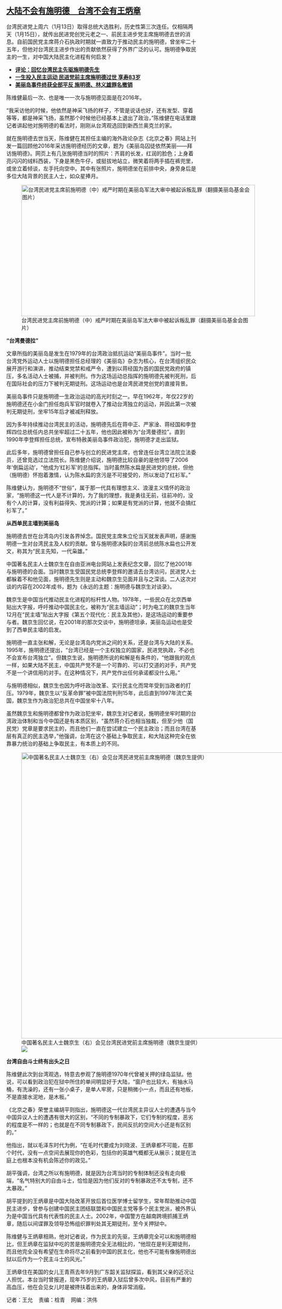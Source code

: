 <!--1705609740000-->
[大陆不会有施明德　台湾不会有王炳章](https://www.rfa.org/mandarin/yataibaodao/gangtai/wy-01162024112353.html)
------

<p>台湾民进党上周六（1月13日）取得总统大选胜利，历史性第三次连任。仅相隔两天（1月15日），就传出民进党创党元老之一、前民主进步党主席施明德去世的消息。自前国民党主席蒋介石执政时期就一直致力于推动民主的施明德，曾坐牢二十五年，但他对台湾民主进步作出的贡献依然获得了外界广泛的认可。施明德争取民主的一生，对中国大陆民主化进程有何启发？</p><ul><li><a href="https://www.rfa.org/mandarin/pinglun/weijingsheng/wjs-01152024203653.html"><strong>评论：回忆台湾民主先驱施明德先生</strong></a></li><li><strong><a href="https://www.rfa.org/mandarin/Xinwen/st-01142024205452.html">一生投入民主运动 民进党前主席施明德过世 享寿83岁</a></strong></li><li><strong><a href="https://www.rfa.org/mandarin/Xinwen/9-05232022164645.html">美丽岛事件终获全部平反 施明德、林义雄罪名撤销</a></strong></li></ul><p><span style="font-weight: 400;">陈维健最后一次、也是唯一一次与施明德见面是在2016年。</span></p><p><span style="font-weight: 400;">“我采访他的时候，他依然是神采飞扬的样子，不管是说话也好，还有发型、穿着等等，都是神采飞扬，虽然那个时候他已经基本上退出了政治，”陈维健在电话里跟记者讲起他对施明德的看法时，刚刚从台湾观选回到新西兰奥克兰的家。</span></p><p><span style="font-weight: 400;">就在施明德去世当天，陈维健在其担任主编的海外政论杂志《北京之春》网站上刊发一篇回顾他2016年采访施明德经历的文章，题为《美丽岛囚徒依然美丽——拜访施明德》。网页上有几张施明德当时的照片：齐肩的长发，红润的脸色；上身着亮闪闪的绒料西装，下身是黑色牛仔，或挺拔地站立，微笑着将两手插在裤兜里，或坐立着倾谈，左手托向空中。其中有张照片，施明德坐在前排中央，身旁身后是多位大陆背景的民主人士，如众星捧月。</span></p><p><span style="font-weight: 400;"><figure class="image-richtext image-inline captioned" style="width:620px;"><img alt="台湾民进党主席前施明德（中）戒严时期在美丽岛军法大审中被起诉叛乱罪（翻摄美丽岛基金会图片）" height="348" src="https://www.rfa.org/mandarin/yataibaodao/gangtai/wy-01162024112353.html/wy1.jpg/@@images/9fc0c4ac-aea0-427a-923c-47d0f4ab4ed7.png" title="wy1.jpg" width="620"/><figcaption class="image-caption">台湾民进党主席前施明德（中）戒严时期在美丽岛军法大审中被起诉叛乱罪（翻摄美丽岛基金会图片）</figcaption><small></small></figure></span></p><p><b>“台湾曼德拉”</b></p><p><span style="font-weight: 400;">文章所指的美丽岛是发生在1979年的台湾政治抵抗运动“美丽岛事件”。当时一批台湾党外运动人士以施明德担任总经理的《美丽岛》杂志为核心，在台湾组织民众展开游行和演讲，推动结束党禁和戒严令，遭到以蒋经国为首的国民党政府的镇压，多名活动人士被捕，并被判刑。作为这场运动总指挥的施明德先被判死刑，后在国际社会的压力下被判无期徒刑。这场运动也是台湾民进党创党的直接背景。</span></p><p><span style="font-weight: 400;">美丽岛事件只是施明德一生政治运动的高光时刻之一。早在1962年，年仅22岁的施明德还在小金门担任炮兵军官时就卷入了推动台湾独立的运动，并因此第一次被判无期徒刑，坐牢15年后才被减刑释放。</span></p><p><span style="font-weight: 400;">因为多年持续推动台湾民主的活动，施明德先后在蒋中正、严家淦、蒋经国和李登辉四位总统任内总共坐牢超过二十五年，他也因此被称为“台湾曼德拉”。直到1990年李登辉担任总统，宣布特赦美丽岛事件政治犯，施明德才走出监狱。</span></p><p><span style="font-weight: 400;">此后多年，施明德曾担任自己参与创立的民进党主席，也曾连任台湾立法院立法委员，还曾竞选过立法院长。陈维健介绍说，施明德比较自豪的是他领导了2006年‘倒扁运动’，“他成为‘红衫军’的总指挥。当时虽然陈水扁是民进党的总统，但他（施明德）怀抱着激情，认为陈水扁的贪污是不可接受的，所以发动了红衫军。”</span></p><p><span style="font-weight: 400;">陈维健认为，施明德不“世俗”，属于那一代具有理想主义、浪漫主义情怀的政治家，“施明德这一代人是不计算的，为了我的理想，我是勇往无前，往前冲的，没有个人的计算，没有利益得失、党派的计算；如果是有党派的计算，他就不会搞红衫军了。”</span></p><p><b>从西单民主墙到美丽岛</b></p><p><span style="font-weight: 400;">施明德去世在台湾岛内引发各界悼念。国民党主席朱立伦当天就发表声明，感谢施明德一生对台湾民主及人权的贡献。曾与施明德决裂的台湾前总统陈水扁也公开发文，称其为“民主先知，一代枭雄。”</span></p><p><span style="font-weight: 400;">中国著名民主人士魏京生在自由亚洲电台网站上发表纪念文章，回忆了他2001年与施明德的会面。当时魏京生受国民党总统李登辉的邀请去台湾访问，民进党人士都躲着不和他见面，施明德先生则是主动和魏京生见面并且与之深谈。二人这次对谈的内容在2002年成书，题为《永远的主题：施明德与魏京生对谈录》。</span></p><p><span style="font-weight: 400;">魏京生是中国当代推动民主化进程的标杆性人物。1978年，一些民众在北京西单贴出大字报，呼吁推动中国民主化，被称为“民主墙运动”；时为电工的魏京生当年12月在“民主墙”贴出大字报《第五个现代化：民主及其他》，是这场运动的重要参与者。魏京生回忆说，在2001年的那次交谈中，施明德坦承，美丽岛运动也是受到了西单民主墙的启发。</span></p><p><span style="font-weight: 400;">施明德一直主张和解，无论是台湾岛内党派之间的关系，还是台湾与大陆的关系。1995年，施明德还提出，“台湾已经是一个主权独立的国家，民进党执政，不必也不会宣布台湾独立”。但魏京生说，施明德所说的和解是有条件的，“他跟我的观点一样，如果大陆不民主，中国共产党不是一个可靠的、可以打交道的对手，共产党不是一个讲信用的对手。在这种情况下，共产党作出任何承诺都没什么用。”</span></p><p><span style="font-weight: 400;">与施明德相似，魏京生也因为呼吁政治改革、实行民主化而常年受到当政者的打压。1979年，魏京生以“反革命罪”被中国法院判刑15年，此后直到1997年流亡美国，魏京生作为政治犯总共在中国坐牢十八年。</span></p><p><span style="font-weight: 400;">虽然魏京生和施明德都曾作为政治犯坐牢，魏京生对记者说，施明德坐牢时期的台湾政治体制和当今中国还是有本质区别，“虽然蒋介石也相当独裁，但至少他（国民党）党章是要求民主的，而且他们一直在尝试建立一个民主政治；而且台湾在基层有真正的民主选举，”他强调，台湾在这个基础上争取民主，和大陆这种完全在依靠暴力统治的基础上争取民主，有本质上的不同。</span></p><p><span style="font-weight: 400;"><figure class="image-richtext image-inline captioned" style="width:1032px;"><img alt="中国著名民主人士魏京生（右）会见台湾民进党前主席施明德（魏京生提供）" height="758" src="https://www.rfa.org/mandarin/yataibaodao/gangtai/wy-01162024112353.html/wy2.jpg/@@images/4a130bcd-3d67-46c8-85df-02965d0b3e9a.jpeg" title="wy2.jpg" width="1032"/><figcaption class="image-caption">中国著名民主人士魏京生（右）会见台湾民进党前主席施明德（魏京生提供）</figcaption><small></small><div id="zoomattribute"><a data-caption="中国著名民主人士魏京生（右）会见台湾民进党前主席施明德（魏京生提供）" data-fancybox="" href="https://www.rfa.org/mandarin/yataibaodao/gangtai/wy-01162024112353.html/wy2.jpg" id="single_image" title="中国著名民主人士魏京生（右）会见台湾民进党前主席施明德（魏京生提供）"><img src="/++plone++rfa-resources/img/icon-zoom.png"/></a></div></figure></span></p><p><b>台湾自由斗士终有出头之日 </b></p><p><span style="font-weight: 400;">陈维健此次到台湾观选，特意去参观了施明德1970年代曾被关押的绿岛监狱。他说，可以看到政治犯在狱中所住的单间明显好于大陆，“窗户也比较大，有抽水马桶，有洗澡的，还有一张小桌子，是单人牢房，只是稍微小一点，而且还有地板，不是直接水泥地，是木板。”</span></p><p><span style="font-weight: 400;">《北京之春》荣誉主编胡平则指出，施明德这一代台湾民主异议人士的遭遇与当今中国异议人士的遭遇有很大的区别，“不同的专制暴政下，它们专制的程度，恶劣的程度是不一样的；也就是在不同专制暴政下，民间反抗的空间大小还是有区别的。”</span></p><p><span style="font-weight: 400;">他指出，就以毛泽东时代为例，“在毛时代要成为刘晓波、王炳章都不可能，在那个时代，没有一点空间去展现你的色彩，包括你的英雄气概都无从展示；就是在法庭上也根本没有机会陈述你的政见。”</span></p><p><span style="font-weight: 400;">胡平强调，台湾之所以有施明德，就是因为台湾当时的专制体制还没有走向极端，“名气特别大的自由斗士，恰恰是因为他们反对的专制暴政还不太专制，还不太暴政。”</span></p><p><span style="font-weight: 400;">胡平提到的王炳章是中国大陆改革开放后首位医学博士留学生，常年帮助推动中国民主进步，曾参与创建中国民主团结联盟和中国民主党等多个民主党派，被外界认为是中国当代具有代表性的民主人士。2002年，中国警方在越南跨境抓捕王炳章，随后以间谍罪及领导恐怖组织罪判处其无期徒刑，至今关押狱中。</span></p><p><span style="font-weight: 400;">陈维健与王炳章相熟，他对记者说，作为民主的先驱，王炳章完全可以和施明德相比，但王炳章在监狱中吃的苦是施明德完全无法相比的，“他现在是判无期徒刑，而且他完全没有希望在生命将尽之前看到中国的民主化，他也不可能有像施明德出狱以后作为一个民主斗士的风光。”</span></p><p><span style="font-weight: 400;">王炳章住在美国的女儿王青燕去年9月到广东韶关监狱探监，看到其父亲的近况让人担忧。本台当时曾报道，现年75岁的王炳章入狱后曾多次中风，目前有严重的高血压，他在会见女儿时是被搀扶着出来的，身体非常消瘦。</span></p><p><span style="font-weight: 400;">记者：王允    责编：梒青    网编：洪伟</span></p>
